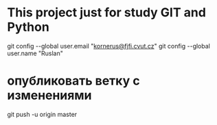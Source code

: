 # This project just for study GIT and Python
git config --global user.email "kornerus@fjfi.cvut.cz"
git config --global user.name "Ruslan"

# опубликовать ветку с изменениями
git push -u origin master
